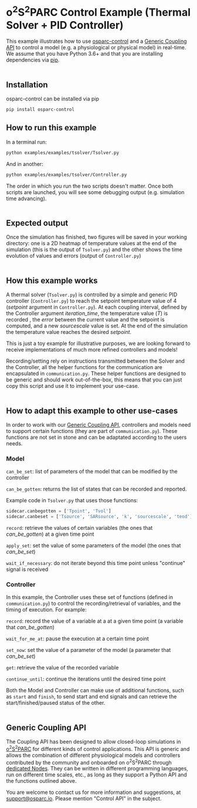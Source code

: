 # o<sup>2</sup>S<sup>2</sup>PARC Control Example (Thermal Solver + PID Controller)
This example illustrates how to use [osparc-control](https://itisfoundation.github.io/osparc-control) and a [Generic Coupling API](#generic-coupling-api) to control a model (e.g. a physiological or physical model) in real-time. We assume that you have Python 3.6+ and that you are installing dependencies via [pip](https://pip.pypa.io/en/stable/). <br /><br /> 

## Installation
osparc-control can be installed via pip
```bash
pip install osparc-control
```

## How to run this example
In a terminal run:
```bash
python examples/examples/tsolver/Tsolver.py
```
And in another:
```bash
python examples/examples/tsolver/Controller.py
```
The order in which you run the two scripts doesn't matter.
Once both scripts are launched, you will see some debugging output (e.g. simulation time advancing).<br /><br /> 

## Expected output

Once the simulation has finished, two figures will be saved in your working directory: one is a 2D heatmap of temperature values at the end of the simulation (this is the output of ```Tsolver.py```) and the other shows the time evolution of values and errors (output of `Controller.py`)<br /><br /> 

## How this example works

A thermal solver (```Tsolver.py```) is controlled by a simple and generic PID controller (```Controller.py```) to reach the setpoint temperature value of 4 (*setpoint* argument in ```Controller.py```). 
At each coupling interval, defined by the Controller argument *iteration_time*, the temperature value (*T*) is recorded , the *error* between the current value and the setpoint is computed, and a new *sourcescale* value is set. 
At the end of the simulation the temperature value reaches the desired *setpoint*. 

This is just a toy example for illustrative purposes, we are looking forward to receive implementations of much more refined controllers and models!

Recording/setting rely on instructions transmitted between the Solver and the Controller, all the helper functions for the communication are encapsulated in ```communication.py```. These helper functions are designed to be generic and should work out-of-the-box, this means that you can just copy this script and use it to implement your use-case. <br /><br /> 

## How to adapt this example to other use-cases
In order to work with our [Generic Coupling API](#generic-coupling-api), controllers and models need to support certain functions (they are part of `communication.py`). These functions are not set in stone and can be adaptated according to the users needs.

### Model
`can_be_set`:  list of parameters of the model that can be modified by the controller

`can_be_gotten`: returns the list of states that can be recorded and reported.

Example code in `Tsolver.py` that uses those functions:
```python
sidecar.canbegotten = ['Tpoint', 'Tvol']
sidecar.canbeset = ['Tsource', 'SARsource', 'k', 'sourcescale', 'tend']
```
`record`: retrieve the values of certain variables (the ones that *can_be_gotten*) at a given time point

`apply_set`: set the value of some parameters of the model (the ones that *can_be_set*)

`wait_if_necessary`: do not iterate beyond this time point unless "continue" signal is received

### Controller

In this example, the Controller uses these set of functions (defined in `communication.py`) to control the recording/retrieval of variables, and the timing of execution. For example:

`record`: record the value of a variable at a at a given time point (a variable that *can_be_gotten*)

`wait_for_me_at`: pause the execution at a certain time point

`set_now`: set the value of a parameter of the model (a parameter that *can_be_set*)

`get`: retrieve the value of the recorded variable

`continue_until`: continue the iterations until the desired time point

Both the Model and Controller can make use of additional functions, such as `start` and `finish`, to send start and end signals and can retrieve the start/finished/paused status of the other.<br /><br /> 

## Generic Coupling API
The Coupling API has been designed to allow closed-loop simulations in [o<sup>2</sup>S<sup>2</sup>PARC](https://docs.osparc.io/#/) for different kinds of control applications. This API is generic and allows the combination of different physiological models and controllers contributed by the community and onboarded on o<sup>2</sup>S<sup>2</sup>PARC through [dedicated Nodes](o<sup>2</sup>S<sup>2</sup>PARC). They can be written in different programming languages, run on different time scales, etc., as long as they support a Python API and the functions outlined above.

You are welcome to contact us for more information and suggestions, at support@osparc.io. Please mention "Control API" in the subject.
